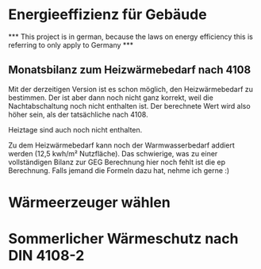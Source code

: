 # Energieeffizienz für Gebäude

*** This project is in german, because the laws on energy efficiency this is referring to only apply to Germany ***

## Monatsbilanz zum Heizwärmebedarf nach 4108

Mit der derzeitigen Version ist es schon möglich, den Heizwärmebedarf zu bestimmen. Der ist aber dann noch nicht ganz korrekt, weil die Nachtabschaltung noch nicht enthalten ist. Der berechnete Wert wird also höher sein, als der tatsächliche nach 4108. 

Heiztage sind auch noch nicht enthalten. 

Zu dem Heizwärmebedarf kann noch der Warmwasserbedarf addiert werden (12,5 kwh/m² Nutzfläche). Das schwierige, was zu einer vollständigen Bilanz zur GEG Berechnung hier noch fehlt ist die ep Berechnung. Falls jemand die Formeln dazu hat, nehme ich gerne :)


# Wärmeerzeuger wählen



# Sommerlicher Wärmeschutz nach DIN 4108-2
